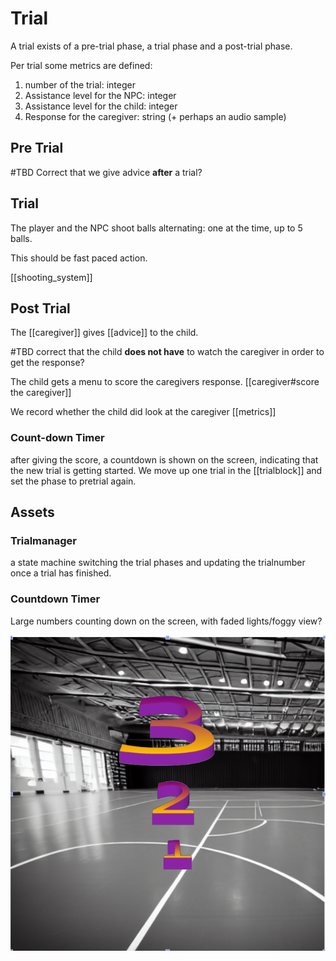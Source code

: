 # Trial

A trial exists of a pre-trial phase, a trial phase and a post-trial phase.

Per trial some metrics are defined:

1. number of the trial: integer
2. Assistance level for the NPC: integer
3. Assistance level for the child: integer
4. Response for the caregiver: string (+ perhaps an audio sample)

## Pre Trial

#TBD Correct that we give advice **after** a trial?

## Trial

The player and the NPC shoot balls alternating: one at the time, up to 5 balls. 

This should be fast paced action.

[[shooting_system]]

## Post Trial

The [[caregiver]] gives [[advice]] to the child. 

#TBD correct that the child **does not have** to watch the caregiver in order to get the response?

The child gets a menu to score the caregivers response. [[caregiver#score the caregiver]]

We record whether the child did look at the caregiver [[metrics]]

### Count-down Timer

after giving the score, a countdown is shown on the screen, indicating that the new trial is getting started. We move up one trial in the [[trialblock]] and set the phase to pretrial again.

## Assets

### Trialmanager

a state machine switching the trial phases and updating the trialnumber once a trial has finished.

### Countdown Timer

Large numbers counting down on the screen, with faded lights/foggy view?

![countdown_timer](./imgs/countdown_timer.png)
